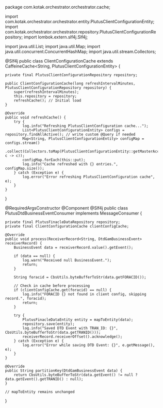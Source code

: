 package com.kotak.orchestrator.orchestrator.cache;

import com.kotak.orchestrator.orchestrator.entity.PlutusClientConfigurationEntity;
import com.kotak.orchestrator.orchestrator.repository.PlutusClientConfigurationRepository;
import lombok.extern.slf4j.Slf4j;

import java.util.List;
import java.util.Map;
import java.util.concurrent.ConcurrentHashMap;
import java.util.stream.Collectors;

@Slf4j
public class ClientConfigurationCache extends CaffeineCache<String, PlutusClientConfigurationEntity> {

    private final PlutusClientConfigurationRepository repository;

    public ClientConfigurationCache(long refreshIntervalMinutes, PlutusClientConfigurationRepository repository) {
        super(refreshIntervalMinutes);
        this.repository = repository;
        refreshCache(); // Initial load
    }

    @Override
    public void refreshCache() {
        try {
            log.info("Refreshing PlutusClientConfiguration cache...");
            List<PlutusClientConfigurationEntity> configs = repository.findAllActive(); // write custom @Query if needed
            Map<String, PlutusClientConfigurationEntity> configMap = configs.stream()
                    .collect(Collectors.toMap(PlutusClientConfigurationEntity::getMasterAccount, c -> c));
            configMap.forEach(this::put);
            log.info("Cache refreshed with {} entries.", configMap.size());
        } catch (Exception e) {
            log.error("Error refreshing PlutusClientConfiguration cache", e);
        }
    }
}




@RequiredArgsConstructor
@Component
@Slf4j
public class PlutusDtdBusinessEventConsumer implements MessageConsumer<DtdGamBusinessEvent> {

    private final PlutusFinacleDataRepository repository;
    private final ClientConfigurationCache clientConfigCache;

    @Override
    public void process(ReceiverRecord<String, DtdGamBusinessEvent> receiverRecord) {
        BusinessEvent data = receiverRecord.value().getEvent();

        if (data == null) {
            log.warn("Received null BusinessEvent.");
            return;
        }

        String foracid = CbsUtils.byteBufferToStr(data.getFORACID());

        // Check in cache before processing
        if (clientConfigCache.get(foracid) == null) {
            log.info("FORACID {} not found in client config, skipping record.", foracid);
            return;
        }

        try {
            PlutusFinacleDataEntity entity = mapToEntity(data);
            repository.save(entity);
            log.info("Saved DTD Event with TRAN_ID: {}", CbsUtils.byteBufferToStr(data.getTRANID()));
            receiverRecord.receiverOffset().acknowledge();
        } catch (Exception e) {
            log.error("Error while saving DTD Event: {}", e.getMessage(), e);
        }
    }

    @Override
    public String partitionKey(DtdGamBusinessEvent data) {
        return CbsUtils.byteBufferToStr(data.getEvent() != null ? data.getEvent().getTRANID() : null);
    }

    // mapToEntity remains unchanged
}
